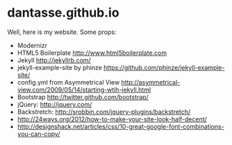 dantasse.github.io
==================

Well, here is my website. Some props:

- Modernizr
- HTML5 Boilerplate http://www.html5boilerplate.com
- Jekyll http://jekyllrb.com/
- jekyll-example-site by phinze https://github.com/phinze/jekyll-example-site/
- config.yml from Asymmetrical View http://asymmetrical-view.com/2009/05/14/starting-wtih-jekyll.html
- Bootstrap http://twitter.github.com/bootstrap/
- jQuery: http://jquery.com/
- Backstretch: http://srobbin.com/jquery-plugins/backstretch/
- http://24ways.org/2012/how-to-make-your-site-look-half-decent/
- http://designshack.net/articles/css/10-great-google-font-combinations-you-can-copy/
